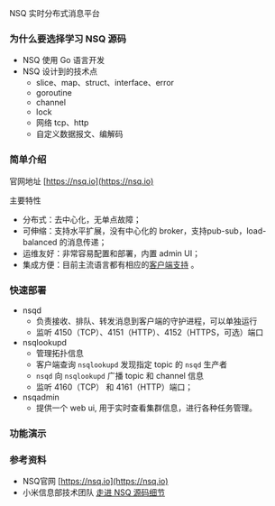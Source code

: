 NSQ 实时分布式消息平台

### 为什么要选择学习 NSQ 源码
- NSQ 使用 Go 语言开发
- NSQ 设计到的技术点
  - slice、map、struct、interface、error
  - goroutine  
  - channel
  - lock
  - 网络 tcp、http
  - 自定义数据报文、编解码

### 简单介绍
官网地址 [https://nsq.io](https://nsq.io)

主要特性
- 分布式：去中心化，无单点故障；
- 可伸缩：支持水平扩展，没有中心化的 broker，支持pub-sub，load-balanced 的消息传递；
- 运维友好：非常容易配置和部署，内置 admin UI；
- 集成方便：目前主流语言都有相应的[客户端支持](https://nsq.io/clients/client_libraries.html) 。

### 快速部署
- nsqd
  - 负责接收、排队、转发消息到客户端的守护进程，可以单独运行
  - 监听 4150（TCP）、4151（HTTP）、4152（HTTPS，可选）端口
- nsqlookupd 
  - 管理拓扑信息
  - 客户端查询 `nsqlookupd` 发现指定 topic 的 `nsqd` 生产者
  - `nsqd` 向 `nsqlookupd` 广播 topic 和 channel 信息
  - 监听 4160（TCP） 和 4161（HTTP）端口；
- nsqadmin
  - 提供一个 web ui, 用于实时查看集群信息，进行各种任务管理。

### 功能演示


### 参考资料
- NSQ官网 [https://nsq.io](https://nsq.io)
- 小米信息部技术团队 [走进 NSQ 源码细节](https://xiaomi-info.github.io/2019/12/06/nsq-src/)
